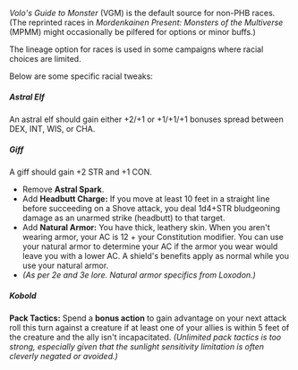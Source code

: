 *Volo's Guide to Monster* (VGM) is the default source for non-PHB races. (The reprinted races in *Mordenkainen Present: Monsters of the Multiverse* (MPMM) might occasionally be pilfered for options or minor buffs.)

The lineage option for races is used in some campaigns where racial choices are limited.

<!--
Or can do only two +1s (instead of 3)
Or everyone gets a PHB feat at level 1, which you can spend on Customized Lineage
-->

Below are some specific racial tweaks:

##### Astral Elf
An astral elf should gain either +2/+1 or +1/+1/+1 bonuses spread between DEX, INT, WIS, or CHA.

##### Giff
A giff should gain +2 STR and +1 CON.

+ Remove **Astral Spark**.
+ Add **Headbutt Charge:** If you move at least 10 feet in a straight line before succeeding on a Shove attack, you deal 1d4+STR bludgeoning damage as an unarmed strike (headbutt) to that target.
+ Add **Natural Armor:** You have thick, leathery skin. When you aren't wearing armor, your AC is 12 + your Constitution modifier. You can use your natural armor to determine your AC if the armor you wear would leave you with a lower AC. A shield's benefits apply as normal while you use your natural armor.
+ *(As per 2e and 3e lore. Natural armor specifics from Loxodon.)*

##### Kobold
**Pack Tactics:** Spend a **bonus action** to gain advantage on your next attack roll this turn against a creature if at least one of your allies is within 5 feet of the creature and the ally isn't incapacitated.  *(Unlimited pack tactics is too strong, especially given that the sunlight sensitivity limitation is often cleverly negated or avoided.)*
